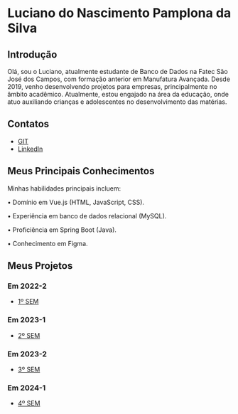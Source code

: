 # Luciano do Nascimento Pamplona da Silva 

## Introdução

Olá, sou o Luciano, atualmente estudante de Banco de Dados na Fatec São José dos Campos, com formação anterior em Manufatura Avançada. Desde 2019, venho desenvolvendo projetos para empresas, principalmente no âmbito acadêmico. Atualmente, estou engajado na área da educação, onde atuo auxiliando crianças e adolescentes no desenvolvimento das matérias.


## Contatos
* [GIT](https://github.com/lucianonps)
* [LinkedIn](https://www.linkedin.com/in/luciano-pamplona)

## Meus Principais Conhecimentos
Minhas habilidades principais incluem:

•	Domínio em Vue.js (HTML, JavaScript, CSS).

•	Experiência em banco de dados relacional (MySQL).

•	Proficiência em Spring Boot (Java).

•	Conhecimento em Figma.

## Meus Projetos

### Em 2022-2
* [1º SEM]()

### Em 2023-1
* [2º SEM]()

### Em 2023-2
* [3º SEM]()

### Em 2024-1
* [4º SEM]()
